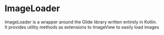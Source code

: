 # ImageLoader
ImageLoader is a wrapper around the Glide library written entirely in Kotlin. It provides utility methods as extensions to ImageView to easily load images 

